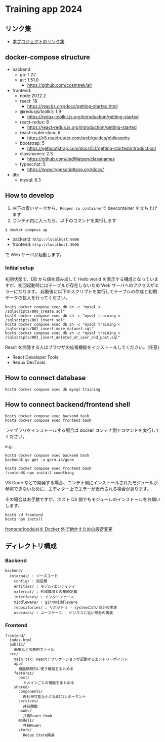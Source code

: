 # Training app 2024
## リンク集
- [本プロジェクトのリンク集](https://github.com/givery-bootcamp/dena-2024-team4/wiki)

## docker-compose structure

- backend:
  - go: 1.22
  - air: 1.51.0
    - https://github.com/cosmtrek/air
- frontend:
  - node:20.12.2
  - react: 18
    - https://reactjs.org/docs/getting-started.html
  - @reduxjs/toolkit: 1.9
    - https://redux-toolkit.js.org/introduction/getting-started
  - react-redux: 8
    - https://react-redux.js.org/introduction/getting-started
  - react-router-dom: 6
    - https://v5.reactrouter.com/web/guides/philosophy
  - bootstrap: 5
    - https://getbootstrap.com/docs/5.1/getting-started/introduction/
  - classnames: 2.3
    - https://github.com/JedWatson/classnames
  - typescript: 5
    - https://www.typescriptlang.org/docs/
- db:
  - mysql: 8.3

## How to develop

1. 左下の青いマークから、`Reopen in container`で devcontainer を立ち上げます
2. コンテナ内に入ったら、以下のコマンドを実行します

```
$ docker compose up
```

- backend: `http://localhost:9000`
- frontend: `http://localhost:3000`

で Web サーバが起動します。

### Initial setup

初期状態で、DB から値を読み出して Hello world を表示する構成となっていますが、初回起動時にはテーブルが存在しないため Web サーバへのアクセスがエラーになります。
起動後に以下のスクリプトを実行してテーブルの作成と初期データの投入を行ってください。

```
host$ docker compose exec db sh -c "mysql < /sqlscripts/000_create.sql"
host$ docker compose exec db sh -c "mysql training < /sqlscripts/001_insert.sql"
host$ docker compose exec db sh -c "mysql training < /sqlscripts/002_insert_more_dataset.sql"
host$ docker compose exec db sh -c "mysql training < /sqlscripts/003_insert_deleted_at_user_and_post.sql"
```

React を開発する人はブラウザの拡張機能をインストールしてください。(任意)

- React Developer Tools
- Redux DevTools

## How to connect database

```
host$ docker compose exec db mysql training
```

## How to connect backend/frontend shell

```
host$ docker compose exec backend bash
host$ docker compose exec frontend bash
```

ライブラリをインストールする場合は docker コンテナ側でコマンドを実行してください。

e.g.

```
host$ docker compose exec backend bash
backend$ go get -u gorm.io/gorm
```

```
host$ docker compose exec frontend bash
frontend$ npm install something
```

VS Code などで開発する場合、コンテナ側にインストールされたモジュールが参照できないために、エディター上でエラーが表示される場合があります。

その場合はお手数ですが、ホスト OS 側でもモジュールのインストールをお願いします。

```
host$ cd frontend
host$ npm install
```

[frontend(nodejs)を Docker 外で動かすための設定変更](https://github.com/givery-technology/training-app-2023/wiki/Docker%E3%81%AE%E4%B8%AD%E3%81%AENode%E4%BD%BF%E3%81%86%E3%81%AE%E3%81%84%E3%82%84%E3%81%A0%E3%81%A8%E6%80%9D%E3%81%A3%E3%81%9F%E4%BA%BA%E5%90%91%E3%81%91%E3%81%AE%E8%84%B1%E7%8D%84%E3%81%AE%E6%89%8B%E5%BC%95%E3%81%8D)

## ディレクトリ構成

### Backend

```
backend/
  internal/ : ソースコード
    config/ : 設定類
    entities/ : モデル/エンティティ
    external/ : 外部環境との接続定義
    interfaces/ : インターフェース
    middleware/ : ginのmiddleware
    repositories/ : リポジトリ - systemに近い部分の実装
    usecases/ : ユースケース - ビジネスに近い部分の実装
```

### Frontend

```
frontend/
  index.html
  public/
    画像などの静的ファイル
  src/
    main.tsx: Reactアプリケーションが起動するエントリーポイント
    app/
      機能横断的に使う機能をまとめる
    features/
      post/
        ドメインごとの機能をまとめる
    shared/
      components/
        再利用可能な小さなUIコンポーネント
      services/
        共有関数
      hooks/
        共有React Hook
      models/
        共有Model
      store/
        Redux Store関連
```
